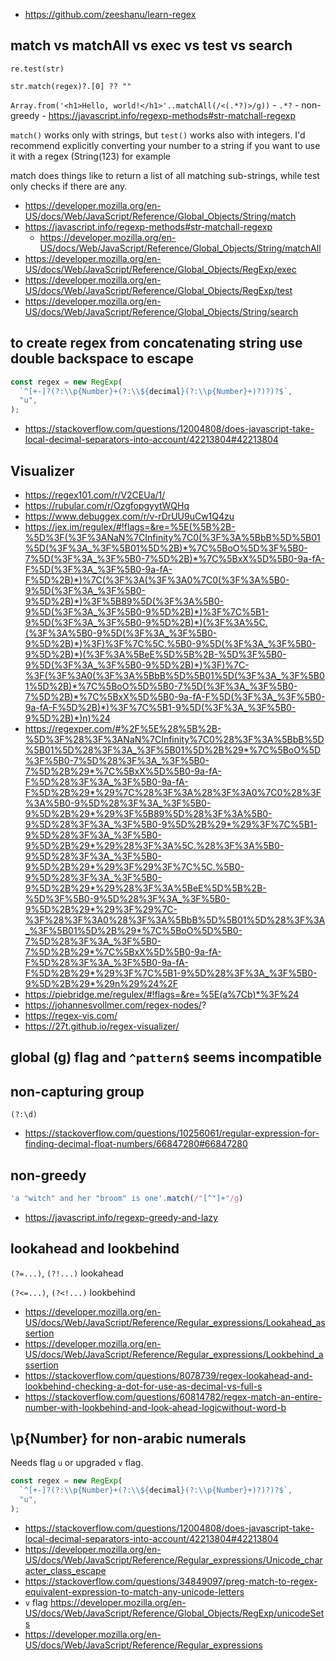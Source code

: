 - https://github.com/zeeshanu/learn-regex

## match vs matchAll vs exec vs test vs search

`re.test(str)`

`str.match(regex)?.[0] ?? ""`

`Array.from('<h1>Hello, world!</h1>'..matchAll(/<(.*?)>/g))` - `.*?` - non-greedy - https://javascript.info/regexp-methods#str-matchall-regexp

`match()` works only with strings, but `test()` works also with integers. I'd recommend explicitly converting your number to a string if you want to use it with a regex (String(123) for example

match does things like to return a list of all matching sub-strings, while test only checks if there are any.

- https://developer.mozilla.org/en-US/docs/Web/JavaScript/Reference/Global_Objects/String/match
- https://javascript.info/regexp-methods#str-matchall-regexp
  - https://developer.mozilla.org/en-US/docs/Web/JavaScript/Reference/Global_Objects/String/matchAll
- https://developer.mozilla.org/en-US/docs/Web/JavaScript/Reference/Global_Objects/RegExp/exec
- https://developer.mozilla.org/en-US/docs/Web/JavaScript/Reference/Global_Objects/RegExp/test
- https://developer.mozilla.org/en-US/docs/Web/JavaScript/Reference/Global_Objects/String/search

## to create regex from concatenating string use double backspace to escape

```javascript
const regex = new RegExp(
  `^[+-]?(?:\\p{Number}+(?:\\${decimal}(?:\\p{Number}+)?)?)?$`,
  "u",
);
```

- https://stackoverflow.com/questions/12004808/does-javascript-take-local-decimal-separators-into-account/42213804#42213804

## Visualizer

- https://regex101.com/r/V2CEUa/1/
- https://rubular.com/r/OzgfopgyytWQHq
- https://www.debuggex.com/r/v-rDrUU9uCw1Q4zu
- https://jex.im/regulex/#!flags=&re=%5E(%5B%2B-%5D%3F(%3F%3ANaN%7CInfinity%7C0(%3F%3A%5BbB%5D%5B01%5D(%3F%3A_%3F%5B01%5D%2B)*%7C%5BoO%5D%3F%5B0-7%5D(%3F%3A_%3F%5B0-7%5D%2B)*%7C%5BxX%5D%5B0-9a-fA-F%5D(%3F%3A_%3F%5B0-9a-fA-F%5D%2B)*)%7C(%3F%3A(%3F%3A0%7C0(%3F%3A%5B0-9%5D(%3F%3A_%3F%5B0-9%5D%2B)*)%3F%5B89%5D(%3F%3A%5B0-9%5D(%3F%3A_%3F%5B0-9%5D%2B)*)%3F%7C%5B1-9%5D(%3F%3A_%3F%5B0-9%5D%2B)*)(%3F%3A%5C.(%3F%3A%5B0-9%5D(%3F%3A_%3F%5B0-9%5D%2B)*)%3F)%3F%7C%5C.%5B0-9%5D(%3F%3A_%3F%5B0-9%5D%2B)*)(%3F%3A%5BeE%5D%5B%2B-%5D%3F%5B0-9%5D(%3F%3A_%3F%5B0-9%5D%2B)*)%3F)%7C-%3F(%3F%3A0(%3F%3A%5BbB%5D%5B01%5D(%3F%3A_%3F%5B01%5D%2B)*%7C%5BoO%5D%5B0-7%5D(%3F%3A_%3F%5B0-7%5D%2B)*%7C%5BxX%5D%5B0-9a-fA-F%5D(%3F%3A_%3F%5B0-9a-fA-F%5D%2B)*)%3F%7C%5B1-9%5D(%3F%3A_%3F%5B0-9%5D%2B)*)n)%24
- https://regexper.com/#%2F%5E%28%5B%2B-%5D%3F%28%3F%3ANaN%7CInfinity%7C0%28%3F%3A%5BbB%5D%5B01%5D%28%3F%3A_%3F%5B01%5D%2B%29*%7C%5BoO%5D%3F%5B0-7%5D%28%3F%3A_%3F%5B0-7%5D%2B%29*%7C%5BxX%5D%5B0-9a-fA-F%5D%28%3F%3A_%3F%5B0-9a-fA-F%5D%2B%29*%29%7C%28%3F%3A%28%3F%3A0%7C0%28%3F%3A%5B0-9%5D%28%3F%3A_%3F%5B0-9%5D%2B%29*%29%3F%5B89%5D%28%3F%3A%5B0-9%5D%28%3F%3A_%3F%5B0-9%5D%2B%29*%29%3F%7C%5B1-9%5D%28%3F%3A_%3F%5B0-9%5D%2B%29*%29%28%3F%3A%5C.%28%3F%3A%5B0-9%5D%28%3F%3A_%3F%5B0-9%5D%2B%29*%29%3F%29%3F%7C%5C.%5B0-9%5D%28%3F%3A_%3F%5B0-9%5D%2B%29*%29%28%3F%3A%5BeE%5D%5B%2B-%5D%3F%5B0-9%5D%28%3F%3A_%3F%5B0-9%5D%2B%29*%29%3F%29%7C-%3F%28%3F%3A0%28%3F%3A%5BbB%5D%5B01%5D%28%3F%3A_%3F%5B01%5D%2B%29*%7C%5BoO%5D%5B0-7%5D%28%3F%3A_%3F%5B0-7%5D%2B%29*%7C%5BxX%5D%5B0-9a-fA-F%5D%28%3F%3A_%3F%5B0-9a-fA-F%5D%2B%29*%29%3F%7C%5B1-9%5D%28%3F%3A_%3F%5B0-9%5D%2B%29*%29n%29%24%2F
- https://piebridge.me/regulex/#!flags=&re=%5E(a%7Cb)*%3F%24
- https://johannesvollmer.com/regex-nodes/?
- https://regex-vis.com/
- https://27t.github.io/regex-visualizer/

## global (g) flag and `^pattern$` seems incompatible

## non-capturing group

`(?:\d)`

- https://stackoverflow.com/questions/10256061/regular-expression-for-finding-decimal-float-numbers/66847280#66847280

## non-greedy

```javascript
'a "witch" and her "broom" is one'.match(/"[^"]+"/g)
```

- https://javascript.info/regexp-greedy-and-lazy

## lookahead and lookbehind

`(?=...)`, `(?!...)` lookahead

`(?<=...)`, `(?<!...)` lookbehind

- https://developer.mozilla.org/en-US/docs/Web/JavaScript/Reference/Regular_expressions/Lookahead_assertion
- https://developer.mozilla.org/en-US/docs/Web/JavaScript/Reference/Regular_expressions/Lookbehind_assertion
- https://stackoverflow.com/questions/8078739/regex-lookahead-and-lookbehind-checking-a-dot-for-use-as-decimal-vs-full-s
- https://stackoverflow.com/questions/60814782/regex-match-an-entire-number-with-lookbehind-and-look-ahead-logicwithout-word-b

## \p{Number} for non-arabic numerals

Needs flag `u` or upgraded `v` flag.

```javascript
const regex = new RegExp(
  `^[+-]?(?:\\p{Number}+(?:\\${decimal}(?:\\p{Number}+)?)?)?$`,
  "u",
);
```

- https://stackoverflow.com/questions/12004808/does-javascript-take-local-decimal-separators-into-account/42213804#42213804
- https://developer.mozilla.org/en-US/docs/Web/JavaScript/Reference/Regular_expressions/Unicode_character_class_escape
- https://stackoverflow.com/questions/34849097/preg-match-to-regex-equivalent-expression-to-match-any-unicode-letters
- `v` flag https://developer.mozilla.org/en-US/docs/Web/JavaScript/Reference/Global_Objects/RegExp/unicodeSets
- https://developer.mozilla.org/en-US/docs/Web/JavaScript/Reference/Regular_expressions
